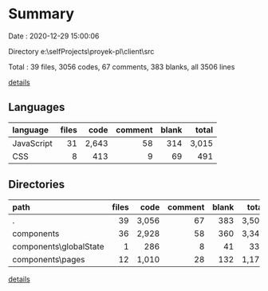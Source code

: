 # Summary

Date : 2020-12-29 15:00:06

Directory e:\selfProjects\proyek-pl\client\src

Total : 39 files,  3056 codes, 67 comments, 383 blanks, all 3506 lines

[details](details.md)

## Languages
| language | files | code | comment | blank | total |
| :--- | ---: | ---: | ---: | ---: | ---: |
| JavaScript | 31 | 2,643 | 58 | 314 | 3,015 |
| CSS | 8 | 413 | 9 | 69 | 491 |

## Directories
| path | files | code | comment | blank | total |
| :--- | ---: | ---: | ---: | ---: | ---: |
| . | 39 | 3,056 | 67 | 383 | 3,506 |
| components | 36 | 2,928 | 58 | 360 | 3,346 |
| components\globalState | 1 | 286 | 8 | 41 | 335 |
| components\pages | 12 | 1,010 | 28 | 132 | 1,170 |

[details](details.md)